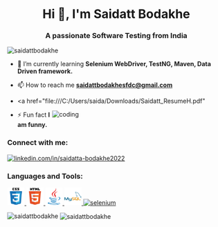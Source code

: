 <h1 align="center">Hi 👋, I'm Saidatt Bodakhe</h1>
<h3 align="center">A passionate Software Testing from India</h3>

<p align="left"> <img src="https://komarev.com/ghpvc/?username=saidattbodakhe&label=Profile%20views&color=0e75b6&style=flat" alt="saidattbodakhe" /> </p>

- 🌱 I’m currently learning **Selenium WebDriver, TestNG, Maven, Data Driven framework.**

- 📫 How to reach me **saidattbodakhesfdc@gmail.com**
- <a href="file:///C:/Users/saida/Downloads/Saidatt_ResumeH.pdf"</a>

<img align ="right" alt="coding" width="400" src="https://miro.medium.com/max/1360/0*gqO3slLmGb4mUeje.gif">

- ⚡ Fun fact **I am funny.**

<h3 align="left">Connect with me:</h3>
<p align="left">
<a href="https://linkedin.com/in/linkedin.com/in/saidatta-bodakhe2022" target="blank"><img align="center" src="https://raw.githubusercontent.com/rahuldkjain/github-profile-readme-generator/master/src/images/icons/Social/linked-in-alt.svg" alt="linkedin.com/in/saidatta-bodakhe2022" height="30" width="40" /></a>
</p>

<h3 align="left">Languages and Tools:</h3>
<p align="left"> <a href="https://www.w3schools.com/css/" target="_blank" rel="noreferrer"> <img src="https://raw.githubusercontent.com/devicons/devicon/master/icons/css3/css3-original-wordmark.svg" alt="css3" width="40" height="40"/> </a> <a href="https://www.w3.org/html/" target="_blank" rel="noreferrer"> <img src="https://raw.githubusercontent.com/devicons/devicon/master/icons/html5/html5-original-wordmark.svg" alt="html5" width="40" height="40"/> </a> <a href="https://www.java.com" target="_blank" rel="noreferrer"> <img src="https://raw.githubusercontent.com/devicons/devicon/master/icons/java/java-original.svg" alt="java" width="40" height="40"/> </a> <a href="https://www.mysql.com/" target="_blank" rel="noreferrer"> <img src="https://raw.githubusercontent.com/devicons/devicon/master/icons/mysql/mysql-original-wordmark.svg" alt="mysql" width="40" height="40"/> </a> <a href="https://www.selenium.dev" target="_blank" rel="noreferrer"> <img src="https://raw.githubusercontent.com/detain/svg-logos/780f25886640cef088af994181646db2f6b1a3f8/svg/selenium-logo.svg" alt="selenium" width="40" height="40"/> </a> </p>

<p><img align="left" src="https://github-readme-stats.vercel.app/api/top-langs?username=saidattbodakhe&show_icons=true&locale=en&layout=compact" alt="saidattbodakhe" /></p>

<p>&nbsp;<img align="center" src="https://github-readme-stats.vercel.app/api?username=saidattbodakhe&show_icons=true&locale=en" alt="saidattbodakhe" /></p>
